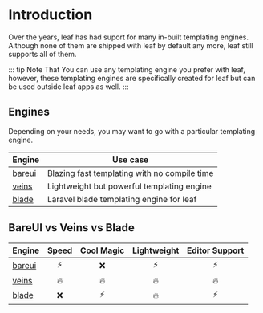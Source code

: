 # Introduction

Over the years, leaf has had suport for many in-built templating engines. Although none of them are shipped with leaf by default any more, leaf still supports all of them.

::: tip Note That
You can use any templating engine you prefer with leaf, however, these templating engines are specifically created for leaf but can be used outside leaf apps as well.
:::

## Engines

Depending on your needs, you may want to go with a particular templating engine.

| Engine                           | Use case                                     |
| -------------------------------- | -------------------------------------------- |
| [bareui](/modules/views/bareui/) | Blazing fast templating with no compile time |
| [veins](/modules/views/veins/)   | Lightweight but powerful templating engine   |
| [blade](/modules/views/blade/)   | Laravel blade templating engine for leaf     |

## BareUI vs Veins vs Blade

| Engine                           |  Speed  |  Cool Magic  |  Lightweight  | Editor Support |
| -------------------------------- | :-----: | :----------: | :-----------: | :------------: |
| [bareui](/modules/views/bareui/) |    ⚡️   |       ❌      |      ⚡️       |       ⚡️       |
| [veins](/modules/views/veins/)   |    🔥   |       🔥      |      🔥       |       🔥       |
| [blade](/modules/views/blade/)   |    ❌   |       ⚡️      |      🔥       |       ⚡️       |
